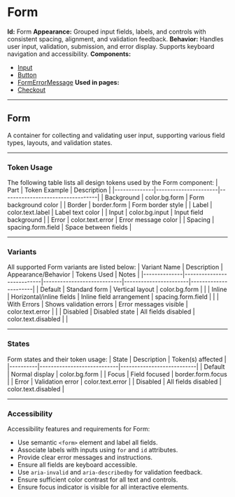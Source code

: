 # Form

**Id:** Form
**Appearance:** Grouped input fields, labels, and controls with consistent spacing, alignment, and validation feedback.
**Behavior:** Handles user input, validation, submission, and error display. Supports keyboard navigation and accessibility.
**Components:**
- [Input](../components/Input.md)
- [Button](../components/Button.md)
- [FormErrorMessage](../components/FormErrorMessage.md)
**Used in pages:**
- [Checkout](../pages/Checkout.md)

---

## Form

A container for collecting and validating user input, supporting various field types, layouts, and validation states.

---

### Token Usage
The following table lists all design tokens used by the Form component:
| Part         | Token Example         | Description                      |
|--------------|----------------------|----------------------------------|
| Background   | color.bg.form        | Form background color            |
| Border       | border.form          | Form border style                |
| Label        | color.text.label     | Label text color                 |
| Input        | color.bg.input       | Input field background           |
| Error        | color.text.error     | Error message color              |
| Spacing      | spacing.form.field   | Space between fields             |

---

### Variants
All supported Form variants are listed below:
| Variant Name | Description                | Appearance/Behavior         | Tokens Used           | Notes                |
|--------------|---------------------------|----------------------------|-----------------------|----------------------|
| Default      | Standard form             | Vertical layout            | color.bg.form         |                      |
| Inline       | Horizontal/inline fields  | Inline field arrangement   | spacing.form.field    |                      |
| With Errors  | Shows validation errors   | Error messages visible     | color.text.error      |                      |
| Disabled     | Disabled state            | All fields disabled        | color.text.disabled   |                      |

---

### States
Form states and their token usage:
| State    | Description                | Token(s) affected         |
|----------|----------------------------|---------------------------|
| Default  | Normal display             | color.bg.form             |
| Focus    | Field focused              | border.form.focus         |
| Error    | Validation error           | color.text.error          |
| Disabled | All fields disabled        | color.text.disabled       |

---

### Accessibility
Accessibility features and requirements for Form:
- Use semantic `<form>` element and label all fields.
- Associate labels with inputs using `for` and `id` attributes.
- Provide clear error messages and instructions.
- Ensure all fields are keyboard accessible.
- Use `aria-invalid` and `aria-describedby` for validation feedback.
- Ensure sufficient color contrast for all text and controls.
- Ensure focus indicator is visible for all interactive elements.
